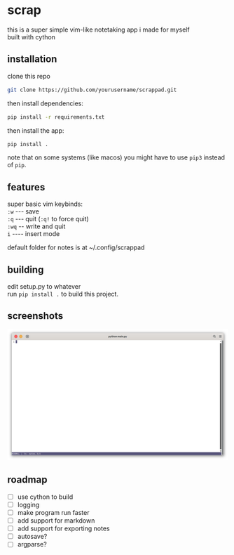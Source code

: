 # scrap
this is a super simple vim-like notetaking app i made for myself  
built with cython

## installation
clone this repo 
```bash
git clone https://github.com/yourusername/scrappad.git
```
then install dependencies:
```bash
pip install -r requirements.txt
```
then install the app:
```bash
pip install .
```
note that on some systems (like macos) you might have to use `pip3` instead of `pip`.

## features
super basic vim keybinds:  
`:w` --- save  
`:q` --- quit (`:q!` to force quit)  
`:wq` -- write and quit  
`i` ---- insert mode  
  
default folder for notes is at ~/.config/scrappad  

## building
edit setup.py to whatever  
run `pip install .` to build this project.

## screenshots
![screenshot](assets/screenshot.png)

## roadmap
- [ ] use cython to build
- [ ] logging  
- [ ] make program run faster  
- [ ] add support for markdown  
- [ ] add support for exporting notes  
- [ ] autosave?  
- [ ] argparse?
